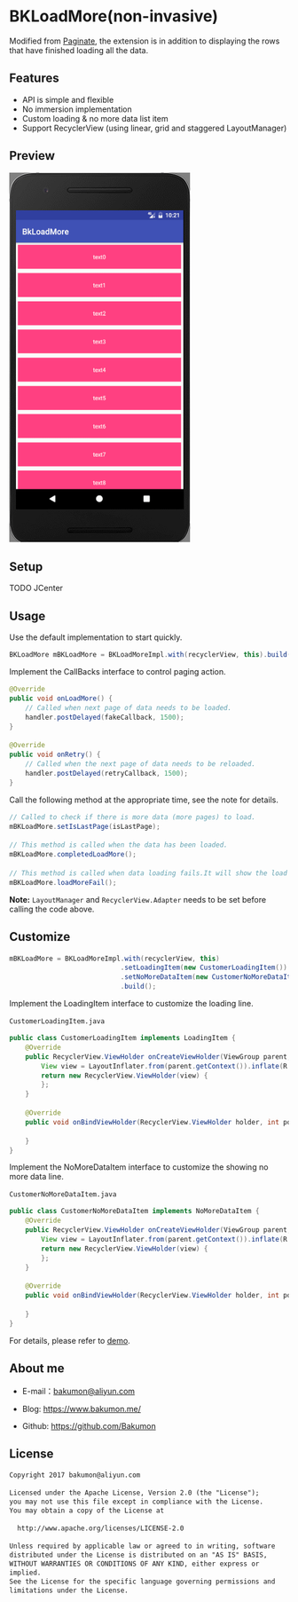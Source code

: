 
# BKLoadMore(non-invasive)

Modified from [Paginate](https://github.com/MarkoMilos/Paginate), the extension is in addition to displaying the rows that have finished loading all the data.

## Features

- API is simple and flexible
- No immersion implementation
- Custom loading & no more data list item
- Support RecyclerView (using linear, grid and staggered LayoutManager)

## Preview

![BKLoadMore.gif](https://github.com/Bakumon/BkLoadMore/raw/master/art/BKLoadMore.gif)

## Setup

TODO JCenter

## Usage

Use the default implementation to start quickly.

```java
BKLoadMore mBKLoadMore = BKLoadMoreImpl.with(recyclerView, this).build();
```

Implement the CallBacks interface to control paging action.

```java
@Override
public void onLoadMore() {
    // Called when next page of data needs to be loaded.
    handler.postDelayed(fakeCallback, 1500);
}

@Override
public void onRetry() {
    // Called when the next page of data needs to be reloaded.
    handler.postDelayed(retryCallback, 1500);
}
```

Call the following method at the appropriate time, see the note for details.

```java
// Called to check if there is more data (more pages) to load.
mBKLoadMore.setIsLastPage(isLastPage);

// This method is called when the data has been loaded.
mBKLoadMore.completedLoadMore();

// This method is called when data loading fails.It will show the load failed line.
mBKLoadMore.loadMoreFail();
```

**Note:** `LayoutManager` and `RecyclerView.Adapter` needs to be set before calling the code above.

## Customize

```java
mBKLoadMore = BKLoadMoreImpl.with(recyclerView, this)
                            .setLoadingItem(new CustomerLoadingItem())
                            .setNoMoreDataItem(new CustomerNoMoreDataItem())
                            .build();
```

Implement the LoadingItem interface to customize the loading line.

`CustomerLoadingItem.java`

```java
public class CustomerLoadingItem implements LoadingItem {
    @Override
    public RecyclerView.ViewHolder onCreateViewHolder(ViewGroup parent, int viewType) {
        View view = LayoutInflater.from(parent.getContext()).inflate(R.layout.loading_row_customer, parent, false);
        return new RecyclerView.ViewHolder(view) {
        };
    }

    @Override
    public void onBindViewHolder(RecyclerView.ViewHolder holder, int position) {

    }
}
```

Implement the NoMoreDataItem interface to customize the showing no more data line.

`CustomerNoMoreDataItem.java`

```java
public class CustomerNoMoreDataItem implements NoMoreDataItem {
    @Override
    public RecyclerView.ViewHolder onCreateViewHolder(ViewGroup parent, int viewType) {
        View view = LayoutInflater.from(parent.getContext()).inflate(R.layout.no_more_data_row_customer, parent, false);
        return new RecyclerView.ViewHolder(view) {
        };
    }

    @Override
    public void onBindViewHolder(RecyclerView.ViewHolder holder, int position) {

    }
}
```

For details, please refer to [demo](https://github.com/Bakumon/BkLoadMore/tree/master/app).

## About me

- E-mail：bakumon@aliyun.com

- Blog: https://www.bakumon.me/

- Github: https://github.com/Bakumon

## License

```
Copyright 2017 bakumon@aliyun.com

Licensed under the Apache License, Version 2.0 (the "License");
you may not use this file except in compliance with the License.
You may obtain a copy of the License at

  http://www.apache.org/licenses/LICENSE-2.0

Unless required by applicable law or agreed to in writing, software
distributed under the License is distributed on an "AS IS" BASIS,
WITHOUT WARRANTIES OR CONDITIONS OF ANY KIND, either express or implied.
See the License for the specific language governing permissions and
limitations under the License.
```
